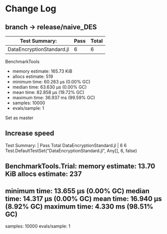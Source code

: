 # Change Log

## branch -> release/naive_DES

|Test Summary:             | Pass  |Total|
|--------------------------|-------|-----|
|DataEncryptionStandard.jl |    6  |    6|

BenchmarkTools
* memory estimate:  165.73 KiB
* allocs estimate:  519
* minimum time:     60.263 μs (0.00% GC)
* median time:      63.630 μs (0.00% GC)
* mean time:        82.858 μs (19.72% GC)
* maximum time:     36.937 ms (99.59% GC)
* samples:          10000
* evals/sample:     1

Set as master

## Increase speed
Test Summary:             | Pass  Total
DataEncryptionStandard.jl |    6      6
Test.DefaultTestSet("DataEncryptionStandard.jl", Any[], 6, false)

BenchmarkTools.Trial: 
  memory estimate:  13.70 KiB
  allocs estimate:  237
  --------------
  minimum time:     13.655 μs (0.00% GC)
  median time:      14.317 μs (0.00% GC)
  mean time:        16.940 μs (8.92% GC)
  maximum time:     4.330 ms (98.51% GC)
  --------------
  samples:          10000
  evals/sample:     1